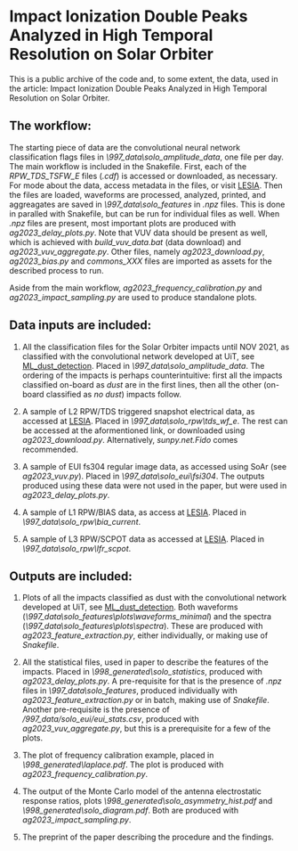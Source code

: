 # Impact Ionization Double Peaks Analyzed in High Temporal Resolution on Solar Orbiter

This is a public archive of the code and, to some extent, the data, used in the article: Impact Ionization Double Peaks Analyzed in High Temporal Resolution on Solar Orbiter. 

## The workflow:

The starting piece of data are the convolutional neural network classification flags files in *\997_data\solo_amplitude_data*, one file per day. The main workflow is included in the Snakefile. First, each of the *RPW_TDS_TSFW_E* files (*.cdf*) is accessed or downloaded, as necessary. For mode about the data, access metadata in the files, or visit [LESIA](https://rpw.lesia.obspm.fr/roc/data/pub/solo/rpw/docs/DPDD/html/sections/4-data_product_descriptions.html). Then the files are loaded, waveforms are processed, analyzed, printed, and aggreagates are saved in *\997_data\solo_features* in *.npz* files. This is done in paralled with Snakefile, but can be run for individual files as well. When *.npz* files are present, most important plots are produced with *ag2023_delay_plots.py*. Note that VUV data should be present as well, which is achieved with *build_vuv_data.bat* (data download) and *ag2023_vuv_aggregate.py*. Other files, namely *ag2023_download.py*, *ag2023_bias.py* and *commons_XXX* files are imported as assets for the described process to run. 

Aside from the main workflow, *ag2023_frequency_calibration.py* and *ag2023_impact_sampling.py* are used to produce standalone plots.

## Data inputs are included:

1. All the classification files for the Solar Orbiter impacts until NOV 2021, as classified with the convolutional network developed at UiT, see  [ML_dust_detection](https://github.com/AndreasKvammen/ML_dust_detection). Placed in *\997_data\solo_amplitude_data*. The ordering of the impacts is perhaps counterintuitive: first all the impacts classified on-board as *dust* are in the first lines, then all the other (on-board classified as *no dust*) impacts follow.

2. A sample of L2 RPW/TDS triggered snapshot electrical data, as accessed at [LESIA](https://rpw.lesia.obspm.fr/roc/data/pub/solo/rpw/data/L2/tds_wf_e/). Placed in *\997_data\solo_rpw\tds_wf_e*. The rest can be accessed at the aformentioned link, or downloaded using *ag2023_download.py*. Alternatively, *sunpy.net.Fido* comes recommended. 

3. A sample of EUI fs304 regular image data, as accessed using SoAr (see *ag2023_vuv.py*).  Placed in *\997_data\solo_eui\fsi304*. The outputs produced using these data were not used in the paper, but were used in *ag2023_delay_plots.py*. 

4. A sample of L1 RPW/BIAS data, as access at [LESIA](https://rpw.lesia.obspm.fr/roc/data/pub/solo/rpw/data/L1). Placed in *\997_data\solo_rpw\bia_current*. 

5. A sample of L3 RPW/SCPOT data as accessed at [LESIA](https://rpw.lesia.obspm.fr/roc/data/pub/solo/rpw/data/L3/lfr_scpot/). Placed in *\997_data\solo_rpw\lfr_scpot*.

## Outputs are included: 

1. Plots of all the impacts classified as dust with the convolutional network developed at UiT, see  [ML_dust_detection](https://github.com/AndreasKvammen/ML_dust_detection). Both waveforms (*\997_data\solo_features\plots\waveforms_minimal*) and the spectra (*\997_data\solo_features\plots\spectra*). These are produced with *ag2023_feature_extraction.py*, either individually, or making use of *Snakefile*. 

2. All the statistical files, used in paper to describe the features of the impacts. Placed in *\998_generated\solo_statistics*, produced with *ag2023_delay_plots.py*. A pre-requisite for that is the presence of *.npz* files in *\997_data\solo_features*, produced individually with *ag2023_feature_extraction.py* or in batch, making use of *Snakefile*. Another pre-requisite is the presence of */997_data/solo_eui/eui_stats.csv*, produced with *ag2023_vuv_aggregate.py*, but this is a prerequisite for a few of the plots. 

3. The plot of frequency calibration example, placed in *\998_generated\laplace.pdf*. The plot is produced with *ag2023_frequency_calibration.py*. 

5. The output of the Monte Carlo model of the antenna electrostatic response ratios, plots *\998_generated\solo_asymmetry_hist.pdf* and *\998_generated\solo_diagram.pdf*. Both are produced with *ag2023_impact_sampling.py*. 

6. The preprint of the paper describing the procedure and the findings. 

